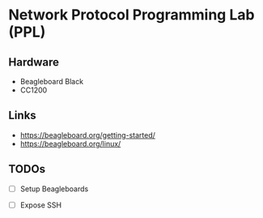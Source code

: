 # Network Protocol Programming Lab (PPL)

## Hardware
* Beagleboard Black
* CC1200

## Links
* https://beagleboard.org/getting-started/
* https://beagleboard.org/linux/

## TODOs
* [ ] Setup Beagleboards
* [ ] Expose SSH

